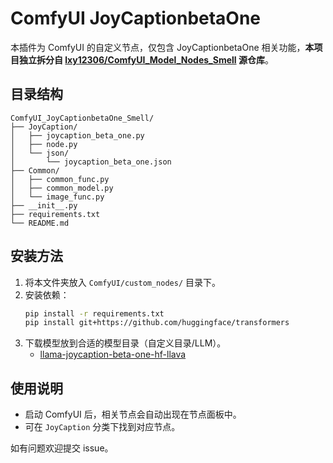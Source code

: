 # ComfyUI JoyCaptionbetaOne

本插件为 ComfyUI 的自定义节点，仅包含 JoyCaptionbetaOne 相关功能，**本项目独立拆分自 [lxy12306/ComfyUI_Model_Nodes_Smell](https://github.com/lxy12306/ComfyUI_Model_Nodes_Smell) 源仓库**。

## 目录结构

```
ComfyUI_JoyCaptionbetaOne_Smell/
├── JoyCaption/
│   ├── joycaption_beta_one.py
│   ├── node.py
│   └── json/
│       └── joycaption_beta_one.json
├── Common/
│   ├── common_func.py
│   ├── common_model.py
│   └── image_func.py
├── __init__.py
├── requirements.txt
└── README.md
```

## 安装方法

1. 将本文件夹放入 `ComfyUI/custom_nodes/` 目录下。
2. 安装依赖：
    ```bash
    pip install -r requirements.txt
    pip install git+https://github.com/huggingface/transformers
    ```
3. 下载模型放到合适的模型目录（自定义目录/LLM）。
    - [llama-joycaption-beta-one-hf-llava](https://modelscope.cn/models/fancyfeast/llama-joycaption-beta-one-hf-llava)

## 使用说明

- 启动 ComfyUI 后，相关节点会自动出现在节点面板中。
- 可在 `JoyCaption` 分类下找到对应节点。

如有问题欢迎提交 issue。
